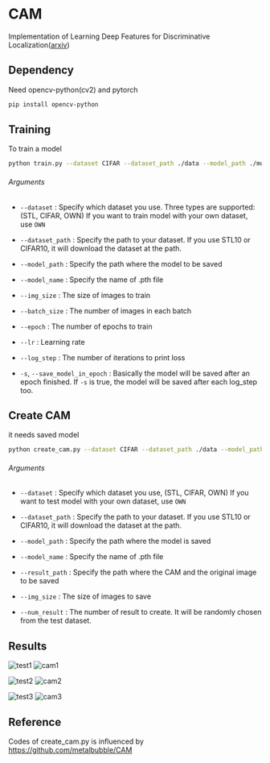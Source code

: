 # CAM

Implementation of Learning Deep Features for Discriminative Localization([arxiv](https://arxiv.org/pdf/1512.04150.pdf))

## Dependency

Need opencv-python(cv2) and pytorch
```bash
pip install opencv-python
```

## Training

To train a model

```bash
python train.py --dataset CIFAR --dataset_path ./data --model_path ./model --model_name model.pth --img_size 128 --batch_size 32 --epoch 30 --log_step 10 --lr 0.001
```

###### Arguments 

- `--dataset` : Specify which dataset you use. 
Three types are supported: (STL, CIFAR, OWN)
If you want to train model with your own dataset, use `OWN`

- `--dataset_path` : Specify the path to your dataset.
If you use STL10 or CIFAR10, it will download the dataset at the path.

- `--model_path` : Specify the path where the model to be saved

- `--model_name` : Specify the name of .pth file

- `--img_size` : The size of images to train

- `--batch_size` : The number of images in each batch

- `--epoch` : The number of epochs to train

- `--lr` : Learning rate

- `--log_step` : The number of iterations to print loss

- `-s`, `--save_model_in_epoch` : Basically the model will be saved after an epoch finished. If `-s` is true, the model will be saved after each log_step too.

## Create CAM

it needs saved model

```bash
python create_cam.py --dataset CIFAR --dataset_path ./data --model_path ./model --model_name model.pth --result_path ./result --img_size 128 --num_result 1
```

###### Arguments
- `--dataset` : Specify which dataset you use, (STL, CIFAR, OWN)
If you want to test model with your own dataset, use `OWN`

- `--dataset_path` : Specify the path to your dataset.
If you use STL10 or CIFAR10, it will download the dataset at the path.

- `--model_path` : Specify the path where the model is saved

- `--model_name` : Specify the name of .pth file

- `--result_path` : Specify the path where the CAM and the original image to be saved

- `--img_size` : The size of images to save

- `--num_result` : The number of result to create. It will be randomly chosen from the test dataset.

## Results
![test1](https://user-images.githubusercontent.com/25279765/36484699-7928832c-175d-11e8-9c8c-ac166404ce64.jpg) ![cam1](https://user-images.githubusercontent.com/25279765/36484700-7958af98-175d-11e8-80ce-7d8a6239308c.jpg)

![test2](https://user-images.githubusercontent.com/25279765/36484702-7b559ef0-175d-11e8-9359-4727cd4cadd9.jpg) ![cam2](https://user-images.githubusercontent.com/25279765/36484704-7b88e27e-175d-11e8-8032-95654cb1e051.jpg)

![test3](https://user-images.githubusercontent.com/25279765/36484707-7cda1332-175d-11e8-82a0-711c86a6a454.jpg) ![cam3](https://user-images.githubusercontent.com/25279765/36484708-7d05851c-175d-11e8-8141-ff4e23958c44.jpg)

## Reference

Codes of create_cam.py is influenced by https://github.com/metalbubble/CAM
